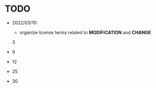 # TODO

* 2022/03/10:
    * organize license terms related to **MODIFICATION** and **CHANGE**

    3
* 9
* 12
* 25
* 30